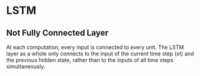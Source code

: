 # LSTM
## Not Fully Connected Layer
At each computation, every input is connected to every unit.
The LSTM layer as a whole only connects to the input of the current time step (xt) and the previous hidden state, rather than to the inputs of all time steps simultaneously.
